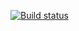 [![Build status](https://ci.appveyor.com/api/projects/status/wpe10sex1ou71a79?svg=true)](https://ci.appveyor.com/project/Lekon999/avto5-1)